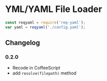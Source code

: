 YML/YAML File Loader
====================

```javascript
const reqyaml = require('req-yaml');
var yaml = reqyaml('./config.yaml');
```

## Changelog

### 0.2.0

* Recode in CoffeeScript
* add `resolve(filepath)` method
